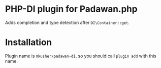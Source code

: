 PHP-DI plugin for Padawan.php
=============================

Adds completion and type detection after `DI\Container::get`.

# Installation

Plugin name is `mkusher/padawan-di`, so you should call `plugin add` with
this name.
